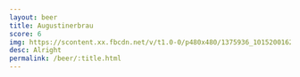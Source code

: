 ```yaml
---
layout: beer
title: Augustinerbrau
score: 6
img: https://scontent.xx.fbcdn.net/v/t1.0-0/p480x480/1375936_10152001624743745_1619318099_n.jpg?oh=004a582cd4c68b4fa745111965b74ad4&oe=58CB5192
desc: Alright
permalink: /beer/:title.html
---
```

